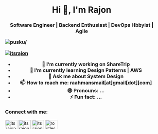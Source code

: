 <h1 align="center">Hi 👋, I'm Rajon</h1>
<h3 align="center">Software Engineer | Backend Enthusiast | DevOps Hbbyist | Agile
<p align="left"> <img src=https://komarev.com/ghpvc/?username=pusku alt=pusku/> </p>

<p align="left"> <a href="https://twitter.com/itsrajon" target="blank"><img src="https://img.shields.io/twitter/follow/itsrajon?logo=twitter&style=for-the-badge" alt="itsrajon" /></a> </p>

- 🔭 I’m currently working on **ShareTrip**
- 🌱 I’m currently learning **Design Patterns | AWS**
- 💬 Ask me about **System Design**
- 📫 How to reach me: **raahmansmail[at]gmail[dot][com]**
- 😄 Pronouns: ...
- ⚡ Fun fact: ...

<h3 align="left">Connect with me:</h3>
<p align="left">
    <a href="https://linkedin.com/in/itsrajon" target="blank"><img align="center" src="https://raw.githubusercontent.com/rahuldkjain/github-profile-readme-generator/master/src/images/icons/Social/linked-in-alt.svg" alt="itsrajon" height="30" width="40" /></a>
    <a href="https://stackoverflow.com/users/6530148/itsrajon" target="blank"><img align="center" src="https://raw.githubusercontent.com/rahuldkjain/github-profile-readme-generator/master/src/images/icons/Social/stack-overflow.svg" alt="itsrajon" height="30" width="40" /></a>
  <a href="https://twitter.com/itsrajon" target="blank"><img align="center" src="https://cdn.jsdelivr.net/npm/simple-icons@3.0.1/icons/twitter.svg" alt="itsrajon" height="30" width="40" /></a>
  <a href="https://instagram.com/rootless.lyf" target="blank"><img align="center" src="https://cdn.jsdelivr.net/npm/simple-icons@3.0.1/icons/instagram.svg" alt="rootless.lyf" height="30" width="40" /></a>
</p>
